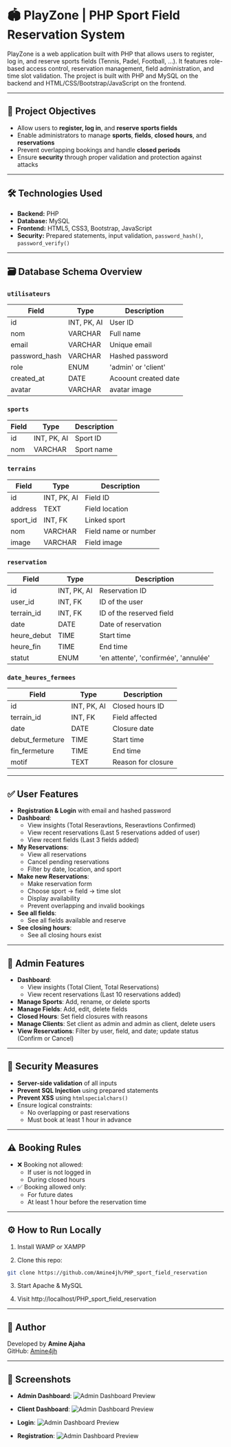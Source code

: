 # 🏟️ PlayZone | PHP Sport Field Reservation System

PlayZone is a web application built with PHP that allows users to register, log in, and reserve sports fields (Tennis, Padel, Football, ...). It features role-based access control, reservation management, field administration, and time slot validation. The project is built with PHP and MySQL on the backend and HTML/CSS/Bootstrap/JavaScript on the frontend.

---

## 📌 Project Objectives

- Allow users to **register, log in**, and **reserve sports fields**
- Enable administrators to manage **sports**, **fields**, **closed hours**, and **reservations**
- Prevent overlapping bookings and handle **closed periods**
- Ensure **security** through proper validation and protection against attacks

---

## 🛠️ Technologies Used

- **Backend:** PHP
- **Database:** MySQL
- **Frontend:** HTML5, CSS3, Bootstrap, JavaScript
- **Security:** Prepared statements, input validation, `password_hash()`, `password_verify()`

---

## 🗃️ Database Schema Overview

### `utilisateurs`
| Field         | Type         | Description                    |
|---------------|--------------|--------------------------------|
| id            | INT, PK, AI  | User ID                        |
| nom           | VARCHAR      | Full name                      |
| email         | VARCHAR      | Unique email                   |
| password_hash | VARCHAR      | Hashed password                |
| role          | ENUM         | 'admin' or 'client'            |
| created_at    | DATE         | Acoount created date           |
| avatar        | VARCHAR      | avatar image                   |

### `sports`
| Field | Type         | Description         |
|-------|--------------|---------------------|
| id    | INT, PK, AI  | Sport ID            |
| nom   | VARCHAR      | Sport name          |

### `terrains`
| Field     | Type         | Description         |
|-----------|--------------|---------------------|
| id        | INT, PK, AI  | Field ID            |
| address   | TEXT         | Field location      |
| sport_id  | INT, FK      | Linked sport        |
| nom       | VARCHAR      | Field name or number|
| image     | VARCHAR      | Field image         |

### `reservation`
| Field        | Type         | Description                          |
|--------------|--------------|--------------------------------------|
| id           | INT, PK, AI  | Reservation ID                       |
| user_id      | INT, FK      | ID of the user                       |
| terrain_id   | INT, FK      | ID of the reserved field             |
| date         | DATE         | Date of reservation                  |
| heure_debut  | TIME         | Start time                           |
| heure_fin    | TIME         | End time                             |
| statut       | ENUM         | 'en attente', 'confirmée', 'annulée' |

### `date_heures_fermees`
| Field            | Type         | Description                  |
|------------------|--------------|------------------------------|
| id               | INT, PK, AI  | Closed hours ID              |
| terrain_id       | INT, FK      | Field affected               |
| date             | DATE         | Closure date                 |
| debut_fermeture  | TIME         | Start time                   |
| fin_fermeture    | TIME         | End time                     |
| motif            | TEXT         | Reason for closure           |

---

## ✅ User Features

- **Registration & Login** with email and hashed password
- **Dashboard**:
  - View insights (Total Reseravtions, Reseravtions Confirmed)
  - View recent reservations (Last 5 reservations added of user)
  - View recent fields (Last 3 fields added)
- **My Reservations**:
  - View all reservations
  - Cancel pending reservations
  - Filter by date, location, and sport
- **Make new Reservations**:
  - Make reservation form
  - Choose sport → field → time slot
  - Display availability
  - Prevent overlapping and invalid bookings
- **See all fields**:
  - See all fields available and reserve
- **See closing hours**:
  - See all closing hours exist

---

## 🔧 Admin Features
- **Dashboard**:
  - View insights (Total Client, Total Reservations)
  - View recent reservations (Last 10 reservations added)
- **Manage Sports**: Add, rename, or delete sports
- **Manage Fields**: Add, edit, delete fields
- **Closed Hours**: Set field closures with reasons
- **Manage Clients**: Set client as admin and admin as client, delete users
- **View Reservations**: Filter by user, field, and date; update status (Confirm or Cancel)

---

## 🔐 Security Measures

- **Server-side validation** of all inputs
- **Prevent SQL Injection** using prepared statements
- **Prevent XSS** using `htmlspecialchars()`
- Ensure logical constraints:
  - No overlapping or past reservations
  - Must book at least 1 hour in advance

---

## ⚠️ Booking Rules

- ❌ Booking not allowed:
  - If user is not logged in
  - During closed hours
- ✅ Booking allowed only:
  - For future dates
  - At least 1 hour before the reservation time

---

## ⚙️ How to Run Locally
1. Install WAMP or XAMPP

2. Clone this repo:

```bash 
git clone https://github.com/Amine4jh/PHP_sport_field_reservation
```

3. Start Apache & MySQL

4. Visit http://localhost/PHP_sport_field_reservation

---

## 📌 Author

Developed by **Amine Ajaha**  
GitHub: [Amine4jh](https://github.com/Amine4jh)

---

## 📸 Screenshots

 - **Admin Dashboard**:
![Admin Dashboard Preview](assets/images/preview/admin_dashboard.png)

 - **Client Dashboard**:
![Admin Dashboard Preview](assets/images/preview/client_dashboard.png)

 - **Login**:
![Admin Dashboard Preview](assets/images/preview/login.png)

 - **Registration**:
![Admin Dashboard Preview](assets/images/preview/registration.png)

